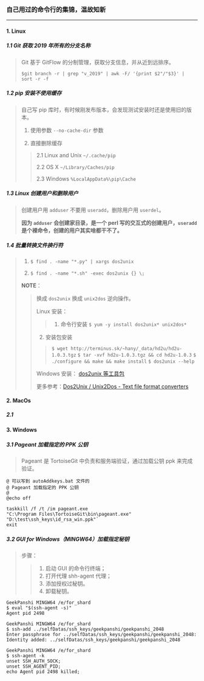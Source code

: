 ### 自己用过的命令行的集锦，温故知新

---

#### 1. Linux

##### 1.1 Git 获取 2019 年所有的分支名称
> Git 基于 GitFlow 的分制管理，获取分支信息，并从近到远排序。
>
> `$git branch -r | grep "v_2019" | awk -F/ '{print $2"/"$3}' | sort -r -f`

##### 1.2 pip 安装不使用缓存
> 自己写 pip 库时，有时候刚发布版本，会发现测试安装时还是使用旧的版本。
>
> 1. 使用参数 `--no-cache-dir` 参数
>
> 2. 直接删除缓存
>>
>> 2.1 Linux and Unix `~/.cache/pip`
>>
>> 2.2 OS X `~/Library/Caches/pip`
>>
>> 2.3 Windows `%LocalAppData%\pip\Cache`

##### 1.3 Linux 创建用户和删除用户
> 创建用户用 `adduser` 不要用 `useradd`，删除用户用 `userdel`。
>
> **因为 `adduser` 会创建家目录，是一个 perl 写的交互式的创建用户，`useradd` 是个裸命令，创建的用户其实啥都干不了。**

##### 1.4 批量转换文件换行符
> 1. `$ find . -name "*.py" | xargs dos2unix`
>
> 2. `$ find . -name "*.sh" -exec dos2unix {} \;`
>
> **NOTE**：
>> 换成 `dos2unix` 换成 `unix2dos` 逆向操作。
>>
>> Linux 安装：
>>>
>>> 1. 命令行安装 `$ yum -y install dos2unix* unix2dos*`
>>>
>>  2. 安装包安装
>>> `$ wget http://terminus.sk/~hany/_data/hd2u/hd2u-1.0.3.tgz`
>>> `$ tar -xvf hd2u-1.0.3.tgz && cd hd2u-1.0.3`
>>> `$ ./configure && make && make install`
>>> `$ dos2unix --help`
>>
>> Windows 安装： [dos2unix 等工具包](https://sourceforge.net/projects/dos2unix/)
>>
>> 更多参考：[Dos2Unix / Unix2Dos - Text file format converters](https://waterlan.home.xs4all.nl/dos2unix.html)

#### 2. MacOs
##### 2.1

#### 3. Windows
##### 3.1 Pageant 加载指定的 PPK 公钥
> Pageant 是 TortoiseGit 中负责和服务端验证，通过加载公钥 ppk 来完成验证。
>
```Pyhton
@ 可以写到 autoAddkeys.bat 文件的
@ Pageant 加载指定的 PPK 公钥
@
@echo off

taskkill /f /t /im pageant.exe
"C:\Program Files\TortoiseGit\bin\pageant.exe" "D:\test\ssh_keys\id_rsa_win.ppk"`
exit
```

##### 3.2 GUI for Windows（MINGW64）加载指定秘钥
> 步骤：
>> 1. 启动 GUI 的命令行终端；
>> 2. 打开代理 shh-agent 代理；
>> 3. 添加授权过秘钥。
>> 4. 卸载秘钥。

```
GeekPanshi MINGW64 /e/for_shard
$ eval "$(ssh-agent -s)"
Agent pid 2498

GeekPanshi MINGW64 /e/for_shard
$ ssh-add ../selfDatas/ssh_keys/geekpanshi/geekpanshi_2048
Enter passphrase for ../selfDatas/ssh_keys/geekpanshi/geekpanshi_2048:
Identity added: ../selfDatas/ssh_keys/geekpanshi/geekpanshi_2048

GeekPanshi MINGW64 /e/for_shard
$ ssh-agent -k
unset SSH_AUTH_SOCK;
unset SSH_AGENT_PID;
echo Agent pid 2498 killed;
```
